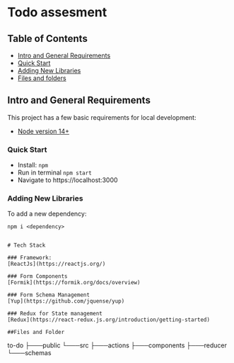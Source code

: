 # Todo assesment

## Table of Contents
* [Intro and General Requirements](#intro-and-general-requirements)
* [Quick Start](#quick-start)
* [Adding New Libraries](#adding-new-libraries)
* [Files and folders](#files-and-folders)

## Intro and General Requirements

This project has a few basic requirements for local development:
- [Node version 14+](https://github.com/nvm-sh/nvm)


### Quick Start

- Install: `npm`
- Run in terminal `npm start`
- Navigate to https://localhost:3000


### Adding New Libraries

To add a new dependency:

```
npm i <dependency>


# Tech Stack

### Framework:
[ReactJs](https://reactjs.org/)

### Form Components
[Formik](https://formik.org/docs/overview)

### Form Schema Management
[Yup](https://github.com/jquense/yup)

### Redux for State management
[Redux](https://react-redux.js.org/introduction/getting-started)

##Files and Folder
```
to-do
    ├───public
    └───src
        ├───actions
        ├───components
        ├───reducer
        └───schemas
```